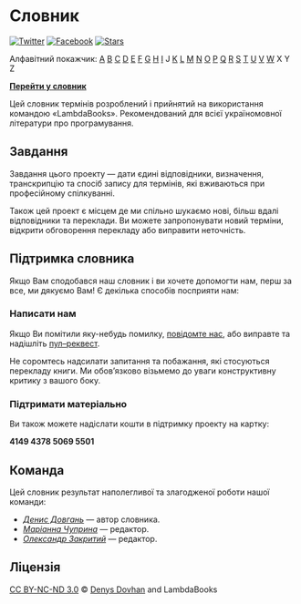 # Словник

[![Twitter][twitter-image]][twitter-url]
[![Facebook][facebook-image]][facebook-url]
[![Stars][github-image]][github-url]

Алфавітний покажчик: [A](./DICTIONARY.md#a) [B](./DICTIONARY.md#b) [C](./DICTIONARY.md#c) [D](./DICTIONARY.md#d) [E](./DICTIONARY.md#e) [F](./DICTIONARY.md#f) [G](./DICTIONARY.md#g) [H](./DICTIONARY.md#h) [I](./DICTIONARY.md#i) J [K](./DICTIONARY.md#k) [L](./DICTIONARY.md#l) [M](./DICTIONARY.md#m) [N](./DICTIONARY.md#n) [O](./DICTIONARY.md#o) [P](./DICTIONARY.md#p) [Q](./DICTIONARY.md#q) [R](./DICTIONARY.md#r) [S](./DICTIONARY.md#s) [T](./DICTIONARY.md#t) [U](./DICTIONARY.md#u) [V](./DICTIONARY.md#v) [W](./DICTIONARY.md#w) X Y Z

[**Перейти у словник**](./DICTIONARY.md)

Цей словник термінів розроблений і прийнятий на використання командою «LambdaBooks». Рекомендований для всієї україномовної літератури про програмування.

## Завдання

Завдання цього проекту — дати єдині відповідники, визначення, транскрипцію та спосіб запису для термінів, які вживаються при професійному спілкуванні.

Також цей проект є місцем де ми спільно шукаємо нові, більш вдалі відповідники та переклади.
Ви можете запропонувати новий терміни, відкрити обговорення перекладу або виправити неточність.

## Підтримка словника

Якщо Вам сподобався наш словник і ви хочете допомогти нам, перш за все, ми дякуємо Вам! Є декілька способів посприяти нам:

### Написати нам

Якщо Ви помітили яку-небудь помилку, [повідомте нас](https://github.com/LambdaBooks/dictionary/issues), або виправте та надішліть [пул–реквест](https://github.com/LambdaBooks/dictionary/compare).

Не соромтесь надсилати запитання та побажання, які стосуються перекладу книги. Ми обов’язково візьмемо до уваги конструктивну критику з вашого боку.

### Підтримати матеріально

Ви також можете надіслати кошти в підтримку проекту на картку:

**4149 4378 5069 5501**

## Команда

Цей словник результат наполегливої та злагодженої роботи нашої команди:

* [_Денис Довгань_](https://twitter.com/denysdovhan) — автор словника.
* [_Маріанна Чуприна_](https://twitter.com/marianna_ch_a) — редактор.
* [_Олександр Закритий_](https://twitter.com/nevusnews) — редактор.

## Ліцензія

[CC BY-NC-ND 3.0][cc-by-nc-nd-3.0] © [Denys Dovhan](http://denysdovhan.com) and LambdaBooks

<!-- References -->

[cc-by-nc-nd-3.0]: http://creativecommons.org/licenses/by-nc-nd/3.0/deed.en_US

[twitter-url]: https://twitter.com/LambdaBooks
[twitter-image]: https://img.shields.io/badge/twitter-%40LambdaBooks-00ACEE.svg?style=flat-square

[facebook-url]: https://facebook.com/lambdabooks
[facebook-image]: https://img.shields.io/badge/facebook-%40LambdaBooks-4267b2.svg?style=flat-square

[github-url]: https://github.com/LambdaBooks/dictionary
[github-image]: https://img.shields.io/github/stars/LambdaBooks/dictionary.svg?style=social&label=Star
